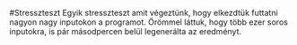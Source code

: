 #Stresszteszt
Egyik stresszteszt amit végeztünk, hogy elkezdtük futtatni nagyon nagy inputokon a programot. Örömmel láttuk, hogy több ezer soros inputokra, is pár másodpercen belül legenerálta az eredményt.
